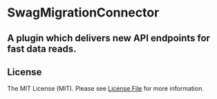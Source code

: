 # SwagMigrationConnector

## A plugin which delivers new API endpoints for fast data reads.

## License

The MIT License (MIT). Please see [License File](LICENSE) for more information.